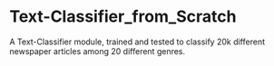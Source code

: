 # Text-Classifier_from_Scratch
A Text-Classifier module, trained and tested to classify 20k different newspaper articles among 20 different genres.
